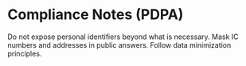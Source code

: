 # Compliance Notes (PDPA)
Do not expose personal identifiers beyond what is necessary.
Mask IC numbers and addresses in public answers.
Follow data minimization principles.
